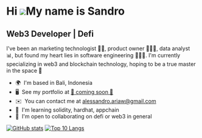 Hi ![](https://user-images.githubusercontent.com/18350557/176309783-0785949b-9127-417c-8b55-ab5a4333674e.gif)My name is Sandro
==============================================================================================================================

Web3 Developer | Defi
---------------------

I've been an marketing technologist 🙋🏻, product owner 🦸🏻‍♂️, data analyst 📊, but found my heart lies in software engineering 👨🏻‍💻. I'm currently specializing in web3 and blockchain technology, hoping to be a true master in the space 🥷

*   🌍  I'm based in Bali, Indonesia
*   🖥️  See my portfolio at [🚧 coming soon 🚧](http://github.com/alessandroaw)
*   ✉️  You can contact me at [alessandro.ariaw@gmail.com](mailto:alessandro.ariaw@gmail.com)
*   🧠  I'm learning solidity, hardhat, appchain
*   🤝  I'm open to collaborating on defi or web3 in general

[![GitHub stats](https://github-readme-stats.vercel.app/api?username=alessandroaw&count_private=true&show_icons=true&theme=buefy&rank_icon=github&line_height=24)](https://github.com/anuraghazra/github-readme-stats)
[![Top 10 Langs](https://github-readme-stats.vercel.app/api/top-langs/?username=alessandroaw&count_private=true&langs_count=8&hide=vue,jupyter+notebook,css,html&layout=compact&theme=buefy&rank_icon=github)](https://github.com/anuraghazra/github-readme-stats)
